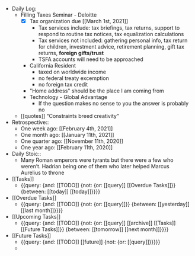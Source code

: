 - Daily Log:
    - Filling Taxes Seminar - Deloitte
        - [x] Tax organization due [[March 1st, 2021]]
            - Tax services include: tax briefings, tax returns, support to respond to routine tax notices, tax equalization calculations
            - Tax services not included: gathering personal info, tax return for children, investment advice, retirement planning, gift tax returns, **foreign gifts/trust**
            - TSFA accounts will need to be approached
        - California Resident
            - taxed on worldwide income
            - no federal treaty excemption
            - no foreign tax credit
        - "Home address" should be the place I am coming from
        - Technology - Global Advantage
            - If the question makes no sense to you the answer is probably no
    - [[quotes]] “Constraints breed creativity”
- Retrospective::
    - One week ago: [[February 4th, 2021]] 
    - One month ago: [[January 11th, 2021]]
    - One quarter ago: [[November 11th, 2020]]
    - One year ago: [[February 11th, 2020]]
- Daily Stoic::
    - Many Roman emperors were tyrants but there were a few who weren’t. Hadrian being one of them who later helped Marcus Aurelius to throne
- [[Tasks]]
    - {{query: {and: [[TODO]] {not: {or: [[query]] [[Overdue Tasks]]}} {between: [[today]] [[today]]}}}}
- [[Overdue Tasks]]
    - {{query: {and: [[TODO]] {not: {or: [[query]]}} {between: [[yesterday]] [[last month]]}}}}
- [[Upcoming Tasks]]
    - {{query: {and: [[TODO]] {not: {or: [[query]] [[archive]] [[Tasks]] [[Future Tasks]]}} {between: [[tomorrow]] [[next month]]}}}}
- [[Future Tasks]]
    - {{query: {and: [[TODO]] [[future]] {not: {or: [[query]]}}}}}
    - 
